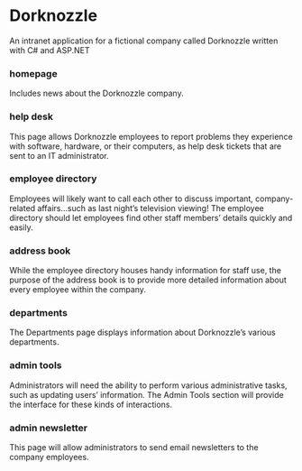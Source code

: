 # Dorknozzle
An intranet application for a fictional company called Dorknozzle written with C# and ASP.NET

### homepage
Includes news about the Dorknozzle company.

### help desk
This page allows Dorknozzle employees to report problems they experience with software, hardware, or their computers, as help desk tickets that are sent to an IT administrator.

### employee directory
Employees will likely want to call each other to discuss important, company-related affairs…such as last night’s television viewing! The employee directory should let employees find other staff members’ details quickly and easily.

### address book
While the employee directory houses handy information for staff use, the purpose of the address book is to provide more detailed information about every employee within the company.

### departments
The Departments page displays information about Dorknozzle’s various departments.

### admin tools
Administrators will need the ability to perform various administrative tasks, such as updating users’ information. The Admin Tools section will provide the interface for these kinds of interactions.

### admin newsletter
This page will allow administrators to send email newsletters to the company employees.
